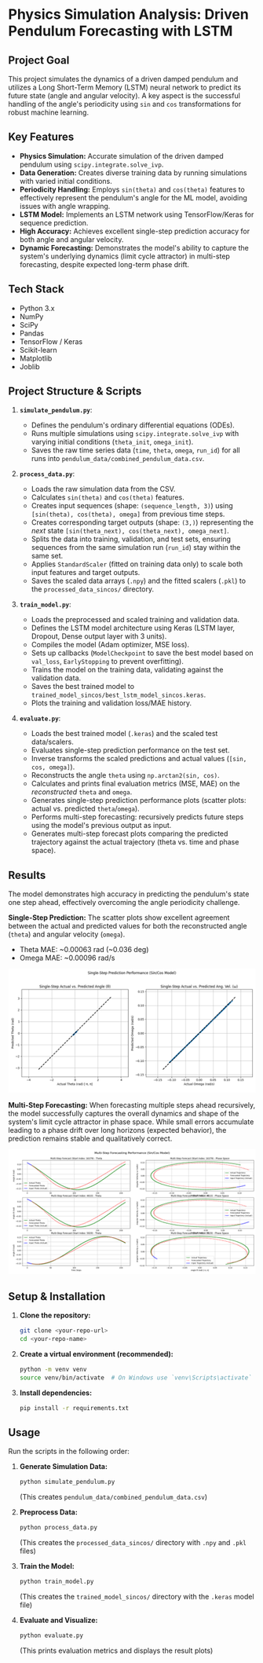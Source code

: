 # Physics Simulation Analysis: Driven Pendulum Forecasting with LSTM

## Project Goal

This project simulates the dynamics of a driven damped pendulum and utilizes a Long Short-Term Memory (LSTM) neural network to predict its future state (angle and angular velocity). A key aspect is the successful handling of the angle's periodicity using `sin` and `cos` transformations for robust machine learning.

## Key Features

*   **Physics Simulation:** Accurate simulation of the driven damped pendulum using `scipy.integrate.solve_ivp`.
*   **Data Generation:** Creates diverse training data by running simulations with varied initial conditions.
*   **Periodicity Handling:** Employs `sin(theta)` and `cos(theta)` features to effectively represent the pendulum's angle for the ML model, avoiding issues with angle wrapping.
*   **LSTM Model:** Implements an LSTM network using TensorFlow/Keras for sequence prediction.
*   **High Accuracy:** Achieves excellent single-step prediction accuracy for both angle and angular velocity.
*   **Dynamic Forecasting:** Demonstrates the model's ability to capture the system's underlying dynamics (limit cycle attractor) in multi-step forecasting, despite expected long-term phase drift.

## Tech Stack

*   Python 3.x
*   NumPy
*   SciPy
*   Pandas
*   TensorFlow / Keras
*   Scikit-learn
*   Matplotlib
*   Joblib

## Project Structure & Scripts

1.  **`simulate_pendulum.py`**:
    *   Defines the pendulum's ordinary differential equations (ODEs).
    *   Runs multiple simulations using `scipy.integrate.solve_ivp` with varying initial conditions (`theta_init`, `omega_init`).
    *   Saves the raw time series data (`time`, `theta`, `omega`, `run_id`) for all runs into `pendulum_data/combined_pendulum_data.csv`.

2.  **`process_data.py`**:
    *   Loads the raw simulation data from the CSV.
    *   Calculates `sin(theta)` and `cos(theta)` features.
    *   Creates input sequences (shape: `(sequence_length, 3)`) using `[sin(theta), cos(theta), omega]` from previous time steps.
    *   Creates corresponding target outputs (shape: `(3,)`) representing the *next* state `[sin(theta_next), cos(theta_next), omega_next]`.
    *   Splits the data into training, validation, and test sets, ensuring sequences from the same simulation run (`run_id`) stay within the same set.
    *   Applies `StandardScaler` (fitted on training data only) to scale both input features and target outputs.
    *   Saves the scaled data arrays (`.npy`) and the fitted scalers (`.pkl`) to the `processed_data_sincos/` directory.

3.  **`train_model.py`**:
    *   Loads the preprocessed and scaled training and validation data.
    *   Defines the LSTM model architecture using Keras (LSTM layer, Dropout, Dense output layer with 3 units).
    *   Compiles the model (Adam optimizer, MSE loss).
    *   Sets up callbacks (`ModelCheckpoint` to save the best model based on `val_loss`, `EarlyStopping` to prevent overfitting).
    *   Trains the model on the training data, validating against the validation data.
    *   Saves the best trained model to `trained_model_sincos/best_lstm_model_sincos.keras`.
    *   Plots the training and validation loss/MAE history.

4.  **`evaluate.py`**:
    *   Loads the best trained model (`.keras`) and the scaled test data/scalers.
    *   Evaluates single-step prediction performance on the test set.
    *   Inverse transforms the scaled predictions and actual values (`[sin, cos, omega]`).
    *   Reconstructs the angle `theta` using `np.arctan2(sin, cos)`.
    *   Calculates and prints final evaluation metrics (MSE, MAE) on the *reconstructed* `theta` and `omega`.
    *   Generates single-step prediction performance plots (scatter plots: actual vs. predicted `theta`/`omega`).
    *   Performs multi-step forecasting: recursively predicts future steps using the model's previous output as input.
    *   Generates multi-step forecast plots comparing the predicted trajectory against the actual trajectory (theta vs. time and phase space).

## Results

The model demonstrates high accuracy in predicting the pendulum's state one step ahead, effectively overcoming the angle periodicity challenge.

**Single-Step Prediction:**
The scatter plots show excellent agreement between the actual and predicted values for both the reconstructed angle (`theta`) and angular velocity (`omega`).
*   Theta MAE: ~0.00063 rad (~0.036 deg)
*   Omega MAE: ~0.00096 rad/s

![Single-Step Prediction Performance](single-step-prediction-performance_sincos.png)

**Multi-Step Forecasting:**
When forecasting multiple steps ahead recursively, the model successfully captures the overall dynamics and shape of the system's limit cycle attractor in phase space. While small errors accumulate leading to a phase drift over long horizons (expected behavior), the prediction remains stable and qualitatively correct.

![Multi-Step Forecasting Performance](multi-step-forecasting-performance_sincos.png)

## Setup & Installation

1.  **Clone the repository:**
    ```bash
    git clone <your-repo-url>
    cd <your-repo-name>
    ```
2.  **Create a virtual environment (recommended):**
    ```bash
    python -m venv venv
    source venv/bin/activate  # On Windows use `venv\Scripts\activate`
    ```
3.  **Install dependencies:**
    ```bash
    pip install -r requirements.txt
    ```

## Usage

Run the scripts in the following order:

1.  **Generate Simulation Data:**
    ```bash
    python simulate_pendulum.py
    ```
    (This creates `pendulum_data/combined_pendulum_data.csv`)

2.  **Preprocess Data:**
    ```bash
    python process_data.py
    ```
    (This creates the `processed_data_sincos/` directory with `.npy` and `.pkl` files)

3.  **Train the Model:**
    ```bash
    python train_model.py
    ```
    (This creates the `trained_model_sincos/` directory with the `.keras` model file)

4.  **Evaluate and Visualize:**
    ```bash
    python evaluate.py
    ```
    (This prints evaluation metrics and displays the result plots)